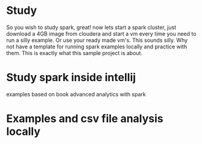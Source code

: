 # Study
So you wish to study spark, great! now lets start a spark cluster, just download a 4GB image from cloudera and start a vm every time you need to run a silly example.  Or use your ready made vm's.  This sounds silly.  Why not have a template for running spark examples locally and practice with them.  This is exactly what this sample project is about.

# Study spark inside intellij
examples based on book advanced analytics with spark

# Examples and csv file analysis locally

